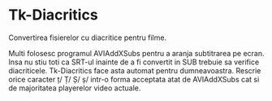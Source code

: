 # Tk-Diacritics
Convertirea fisierelor cu diacritice pentru filme.

Multi folosesc programul AVIAddXSubs pentru a aranja subtitrarea pe ecran. Insa nu stiu toti ca SRT-ul inainte de a fi convertit in SUB trebuie sa verifice diacriticele. Tk-Diacritics face asta automat pentru dumneavoastra. Rescrie orice caracter ț/ Ț/ Ș/ ș/ intr-o forma acceptata atat de AVIAddXSubs cat si de majoritatea playerelor video actuale.
